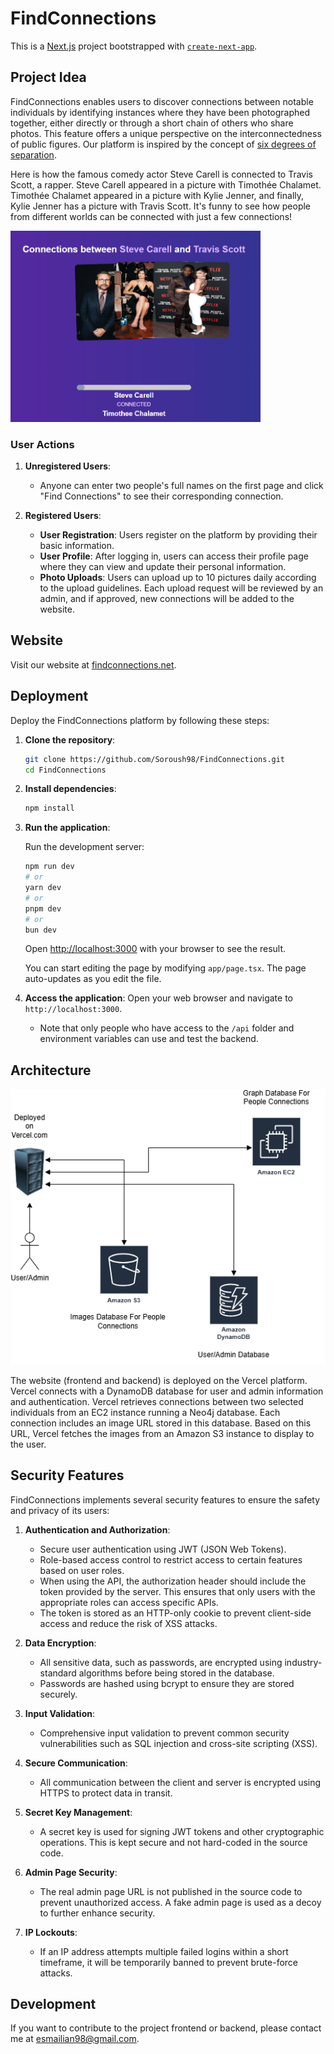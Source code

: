 # FindConnections

This is a [Next.js](https://nextjs.org) project bootstrapped with [`create-next-app`](https://nextjs.org/docs/app/api-reference/cli/create-next-app).

## Project Idea
FindConnections enables users to discover connections between notable individuals by identifying instances where they have been photographed together, either directly or through a short chain of others who share photos. This feature offers a unique perspective on the interconnectedness of public figures. Our platform is inspired by the concept of [six degrees of separation](https://en.wikipedia.org/wiki/Six_degrees_of_separation).

Here is how the famous comedy actor Steve Carell is connected to Travis Scott, a rapper. Steve Carell appeared in a picture with Timothée Chalamet. Timothée Chalamet appeared in a picture with Kylie Jenner, and finally, Kylie Jenner has a picture with Travis Scott. It's funny to see how people from different worlds can be connected with just a few connections!

<img src="Example.png" alt="Example" width="400"/>

### User Actions
1. **Unregistered Users**:
    - Anyone can enter two people's full names on the first page and click "Find Connections" to see their corresponding connection.

2. **Registered Users**:
    - **User Registration**: Users register on the platform by providing their basic information.
    - **User Profile**: After logging in, users can access their profile page where they can view and update their personal information.
    - **Photo Uploads**: Users can upload up to 10 pictures daily according to the upload guidelines. Each upload request will be reviewed by an admin, and if approved, new connections will be added to the website.

## Website

Visit our website at [findconnections.net](https://findconnections.net).

## Deployment

Deploy the FindConnections platform by following these steps:

1. **Clone the repository**:
    ```sh
    git clone https://github.com/Soroush98/FindConnections.git
    cd FindConnections
    ```

2. **Install dependencies**:
    ```sh
    npm install
    ```

3. **Run the application**:

    Run the development server:

    ```bash
    npm run dev
    # or
    yarn dev
    # or
    pnpm dev
    # or
    bun dev
    ```

    Open [http://localhost:3000](http://localhost:3000) with your browser to see the result.

    You can start editing the page by modifying `app/page.tsx`. The page auto-updates as you edit the file.

5. **Access the application**:
    Open your web browser and navigate to `http://localhost:3000`.

    * Note that only people who have access to the `/api` folder and environment variables can use and test the backend. 

## Architecture

![alt text](Architecture.png)

The website (frontend and backend) is deployed on the Vercel platform. Vercel connects with a DynamoDB database for user and admin information and authentication. Vercel retrieves connections between two selected individuals from an EC2 instance running a Neo4j database. Each connection includes an image URL stored in this database. Based on this URL, Vercel fetches the images from an Amazon S3 instance to display to the user.

## Security Features

FindConnections implements several security features to ensure the safety and privacy of its users:

1. **Authentication and Authorization**:
    - Secure user authentication using JWT (JSON Web Tokens).
    - Role-based access control to restrict access to certain features based on user roles.
    - When using the API, the authorization header should include the token provided by the server. This ensures that only users with the appropriate roles can access specific APIs.
    - The token is stored as an HTTP-only cookie to prevent client-side access and reduce the risk of XSS attacks.

2. **Data Encryption**:
    - All sensitive data, such as passwords, are encrypted using industry-standard algorithms before being stored in the database.
    - Passwords are hashed using bcrypt to ensure they are stored securely.

3. **Input Validation**:
    - Comprehensive input validation to prevent common security vulnerabilities such as SQL injection and cross-site scripting (XSS).

4. **Secure Communication**:
    - All communication between the client and server is encrypted using HTTPS to protect data in transit.

5. **Secret Key Management**:
    - A secret key is used for signing JWT tokens and other cryptographic operations. This is kept secure and not hard-coded in the source code. 

6. **Admin Page Security**:
    - The real admin page URL is not published in the source code to prevent unauthorized access. A fake admin page is used as a decoy to further enhance security.

7. **IP Lockouts**:
    - If an IP address attempts multiple failed logins within a short timeframe, it will be temporarily banned to prevent brute-force attacks.

## Development

If you want to contribute to the project frontend or backend, please contact me at esmailian98@gmail.com.